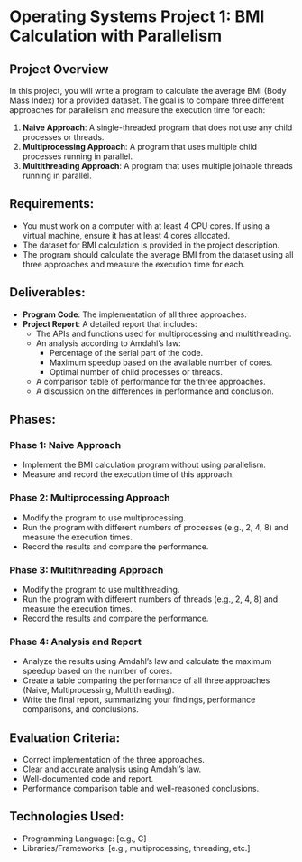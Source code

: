 # Operating Systems Project 1: BMI Calculation with Parallelism

## Project Overview
In this project, you will write a program to calculate the average BMI (Body Mass Index) for a provided dataset. The goal is to compare three different approaches for parallelism and measure the execution time for each:

1. **Naive Approach**: A single-threaded program that does not use any child processes or threads.
2. **Multiprocessing Approach**: A program that uses multiple child processes running in parallel.
3. **Multithreading Approach**: A program that uses multiple joinable threads running in parallel.

## Requirements:
- You must work on a computer with at least 4 CPU cores. If using a virtual machine, ensure it has at least 4 cores allocated.
- The dataset for BMI calculation is provided in the project description.
- The program should calculate the average BMI from the dataset using all three approaches and measure the execution time for each.

## Deliverables:
- **Program Code**: The implementation of all three approaches.
- **Project Report**: A detailed report that includes:
  - The APIs and functions used for multiprocessing and multithreading.
  - An analysis according to Amdahl’s law:
    - Percentage of the serial part of the code.
    - Maximum speedup based on the available number of cores.
    - Optimal number of child processes or threads.
  - A comparison table of performance for the three approaches.
  - A discussion on the differences in performance and conclusion.

## Phases:

### Phase 1: Naive Approach 
- Implement the BMI calculation program without using parallelism.
- Measure and record the execution time of this approach.

### Phase 2: Multiprocessing Approach 
- Modify the program to use multiprocessing.
- Run the program with different numbers of processes (e.g., 2, 4, 8) and measure the execution times.
- Record the results and compare the performance.

### Phase 3: Multithreading Approach
- Modify the program to use multithreading.
- Run the program with different numbers of threads (e.g., 2, 4, 8) and measure the execution times.
- Record the results and compare the performance.

### Phase 4: Analysis and Report 
- Analyze the results using Amdahl’s law and calculate the maximum speedup based on the number of cores.
- Create a table comparing the performance of all three approaches (Naive, Multiprocessing, Multithreading).
- Write the final report, summarizing your findings, performance comparisons, and conclusions.

## Evaluation Criteria:
- Correct implementation of the three approaches.
- Clear and accurate analysis using Amdahl’s law.
- Well-documented code and report.
- Performance comparison table and well-reasoned conclusions.

## Technologies Used:
- Programming Language: [e.g., C]
- Libraries/Frameworks: [e.g., multiprocessing, threading, etc.]
